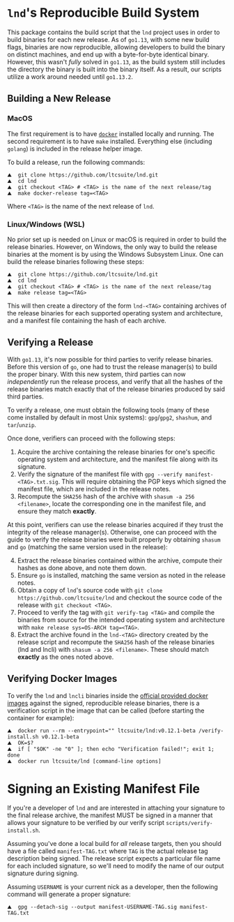 # `lnd`'s Reproducible Build System

This package contains the build script that the `lnd` project uses in order to
build binaries for each new release. As of `go1.13`, with some new build flags,
binaries are now reproducible, allowing developers to build the binary on
distinct machines, and end up with a byte-for-byte identical binary. However,
this wasn't _fully_ solved in `go1.13`, as the build system still includes the
directory the binary is built into the binary itself. As a result, our scripts
utilize a work around needed until `go1.13.2`.  

## Building a New Release

### MacOS

The first requirement is to have [`docker`](https://www.docker.com/)
installed locally and running. The second requirement is to have `make`
installed. Everything else (including `golang`) is included in the release
helper image.

To build a release, run the following commands:

```shell
⛰  git clone https://github.com/ltcsuite/lnd.git
⛰  cd lnd
⛰  git checkout <TAG> # <TAG> is the name of the next release/tag
⛰  make docker-release tag=<TAG>
```

Where `<TAG>` is the name of the next release of `lnd`.

### Linux/Windows (WSL)

No prior set up is needed on Linux or macOS is required in order to build the
release binaries. However, on Windows, the only way to build the release
binaries at the moment is by using the Windows Subsystem Linux. One can build
the release binaries following these steps:

```shell
⛰  git clone https://github.com/ltcsuite/lnd.git
⛰  cd lnd
⛰  git checkout <TAG> # <TAG> is the name of the next release/tag
⛰  make release tag=<TAG>
```

This will then create a directory of the form `lnd-<TAG>` containing archives
of the release binaries for each supported operating system and architecture,
and a manifest file containing the hash of each archive.

## Verifying a Release

With `go1.13`, it's now possible for third parties to verify release binaries.
Before this version of `go`, one had to trust the release manager(s) to build the
proper binary. With this new system, third parties can now _independently_ run
the release process, and verify that all the hashes of the release binaries
match exactly that of the release binaries produced by said third parties.

To verify a release, one must obtain the following tools (many of these come
installed by default in most Unix systems): `gpg`/`gpg2`, `shashum`, and
`tar`/`unzip`.

Once done, verifiers can proceed with the following steps:

1. Acquire the archive containing the release binaries for one's specific
   operating system and architecture, and the manifest file along with its
   signature.
2. Verify the signature of the manifest file with `gpg --verify
   manifest-<TAG>.txt.sig`. This will require obtaining the PGP keys which
   signed the manifest file, which are included in the release notes.
3. Recompute the `SHA256` hash of the archive with `shasum -a 256 <filename>`,
   locate the corresponding one in the manifest file, and ensure they match
   __exactly__.

At this point, verifiers can use the release binaries acquired if they trust
the integrity of the release manager(s). Otherwise, one can proceed with the
guide to verify the release binaries were built properly by obtaining `shasum`
and `go` (matching the same version used in the release):

4. Extract the release binaries contained within the archive, compute their
   hashes as done above, and note them down.
5. Ensure `go` is installed, matching the same version as noted in the release
   notes. 
6. Obtain a copy of `lnd`'s source code with `git clone
   https://github.com/ltcsuite/lnd` and checkout the source code of the
   release with `git checkout <TAG>`.
7. Proceed to verify the tag with `git verify-tag <TAG>` and compile the
   binaries from source for the intended operating system and architecture with
   `make release sys=OS-ARCH tag=<TAG>`.
8. Extract the archive found in the `lnd-<TAG>` directory created by the
   release script and recompute the `SHA256` hash of the release binaries (lnd
   and lncli) with `shasum -a 256 <filename>`. These should match __exactly__
   as the ones noted above.

## Verifying Docker Images

To verify the `lnd` and `lncli` binaries inside the
[official provided docker images](https://hub.docker.com/r/ltcsuite/lnd)
against the signed, reproducible release binaries, there is a verification
script in the image that can be called (before starting the container for
example):

```shell
⛰  docker run --rm --entrypoint="" ltcsuite/lnd:v0.12.1-beta /verify-install.sh v0.12.1-beta
⛰  OK=$?
⛰  if [ "$OK" -ne "0" ]; then echo "Verification failed!"; exit 1; done
⛰  docker run ltcsuite/lnd [command-line options]
```

# Signing an Existing Manifest File

If you're a developer of `lnd` and are interested in attaching your signature
to the final release archive, the manifest MUST be signed in a manner that
allows your signature to be verified by our verify script
`scripts/verify-install.sh`. 

Assuming you've done a local build for _all_ release targets, then you should
have a file called `manifest-TAG.txt` where `TAG` is the actual release tag
description being signed. The release script expects a particular file name for
each included signature, so we'll need to modify the name of our output
signature during signing.

Assuming `USERNAME` is your current nick as a developer, then the following
command will generate a proper signature:
```shell
⛰  gpg --detach-sig --output manifest-USERNAME-TAG.sig manifest-TAG.txt
```
